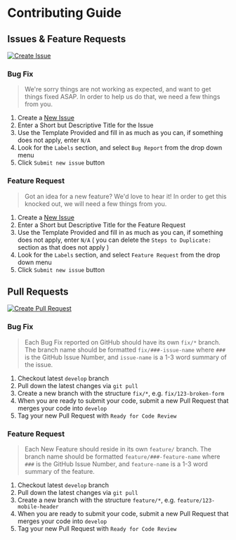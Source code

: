 Contributing Guide
===

Issues & Feature Requests
---

[![Create Issue](https://img.shields.io/badge/Github-Create_Issue-red.svg?style=for-the-badge&logo=github&logoColor=ffffff&logoWidth=16)](https://github.com/sfccdevops/sfcc-dcd/issues/new/choose)

### Bug Fix

> We're sorry things are not working as expected, and want to get things fixed ASAP. In order to help us do that, we need a few things from you.

1. Create a [New Issue](https://github.com/sfccdevops/sfcc-dcd/issues/new/choose)
2. Enter a Short but Descriptive Title for the Issue
3. Use the Template Provided and fill in as much as you can, if something does not apply, enter `N/A`
4. Look for the `Labels` section, and select `Bug Report` from the drop down menu
5. Click `Submit new issue` button

### Feature Request

> Got an idea for a new feature? We'd love to hear it! In order to get this knocked out, we will need a few things from you.

1. Create a [New Issue](https://github.com/sfccdevops/sfcc-dcd/issues/new/choose)
2. Enter a Short but Descriptive Title for the Feature Request
3. Use the Template Provided and fill in as much as you can, if something does not apply, enter `N/A` ( you can delete the `Steps to Duplicate:` section as that does not apply )
4. Look for the `Labels` section, and select `Feature Request` from the drop down menu
5. Click `Submit new issue` button

Pull Requests
---

[![Create Pull Request](https://img.shields.io/badge/Github-Create_Pull_Request-blue.svg?style=for-the-badge&logo=github&logoColor=ffffff&logoWidth=16)](https://github.com/sfccdevops/sfcc-dcd/compare)

### Bug Fix

> Each Bug Fix reported on GitHub should have its own `fix/*` branch.  The branch name should be formatted `fix/###-issue-name` where `###` is the GitHub Issue Number, and `issue-name` is a 1-3 word summary of the issue.

1. Checkout latest `develop` branch
2. Pull down the latest changes via `git pull`
3. Create a new branch with the structure `fix/*`, e.g. `fix/123-broken-form`
4. When you are ready to submit your code, submit a new Pull Request that merges your code into `develop`
5. Tag your new Pull Request with `Ready for Code Review`

### Feature Request

> Each New Feature should reside in its own `feature/` branch. The branch name should be formatted `feature/###-feature-name` where `###` is the GitHub Issue Number, and `feature-name` is a 1-3 word summary of the feature.

1. Checkout latest `develop` branch
2. Pull down the latest changes via `git pull`
3. Create a new branch with the structure `feature/*`, e.g. `feature/123-mobile-header`
4. When you are ready to submit your code, submit a new Pull Request that merges your code into `develop`
5. Tag your new Pull Request with `Ready for Code Review`
